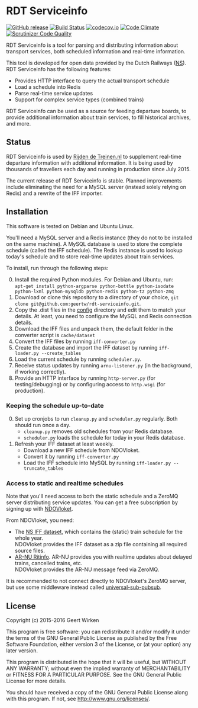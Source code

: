 RDT Serviceinfo
===============

[![GitHub release](https://img.shields.io/github/release/geertw/rdt-serviceinfo.svg)](https://github.com/geertw/rdt-serviceinfo/releases)
[![Build Status](https://travis-ci.org/geertw/rdt-serviceinfo.svg?branch=master)](https://travis-ci.org/geertw/rdt-serviceinfo)
[![codecov.io](https://codecov.io/github/geertw/rdt-serviceinfo/coverage.svg?branch=master)](https://codecov.io/github/geertw/rdt-serviceinfo?branch=master)
[![Code Climate](https://codeclimate.com/github/geertw/rdt-serviceinfo/badges/gpa.svg)](https://codeclimate.com/github/geertw/rdt-serviceinfo)
[![Scrutinizer Code Quality](https://scrutinizer-ci.com/g/geertw/rdt-serviceinfo/badges/quality-score.png?b=master)](https://scrutinizer-ci.com/g/geertw/rdt-serviceinfo/?branch=master)

RDT Serviceinfo is a tool for parsing and distributing information about
transport services, both scheduled information and real-time information.

This tool is developed for open data provided by the Dutch Railways ([NS](http://www.ns.nl/)).
RDT Serviceinfo has the following features:

* Provides HTTP interface to query the actual transport schedule
* Load a schedule into Redis
* Parse real-time service updates
* Support for complex service types (combined trains)

RDT Serviceinfo can be used as a source for feeding departure boards, to provide
additional information about train services, to fill historical archives, and more.

Status
------

RDT Serviceinfo is used by [Rijden de Treinen.nl](http://www.rijdendetreinen.nl/) to supplement
real-time departure information with additional information. It is being used by thousands of
travellers each day and running in production since July 2015.

The current release of RDT Serviceinfo is stable. Planned improvements include eliminating the
need for a MySQL server (instead solely relying on Redis) and a rewrite of the IFF importer.

Installation
------------

This software is tested on Debian and Ubuntu Linux.

You'll need a MySQL server and a Redis instance (they do not to be installed on the same machine).
A MySQL database is used to store the complete schedule (called the IFF schedule).
The Redis instance is used to lookup today's schedule and to store real-time updates about train services.

To install, run through the following steps:

0. Install the required Python modules. For Debian and Ubuntu, run:  
   `apt-get install python-argparse python-bottle python-isodate python-lxml python-mysqldb python-redis python-tz python-zmq`
0. Download or clone this repository to a directory of your choice, `git clone git@github.com:geertw/rdt-serviceinfo.git`.
0. Copy the .dist files in the [config](config) directory and edit them to match your details.
   At least, you need to configure the MySQL and Redis connection details.
0. Download the IFF files and unpack them, the default folder in the converter script is `cache/dataset`
0. Convert the IFF files by running `iff-converter.py`
0. Create the database and import the IFF dataset by running `iff-loader.py --create_tables`
0. Load the current schedule by running `scheduler.py`.
0. Receive status updates by running `arnu-listener.py` (in the background, if working correctly).
0. Provide an HTTP interface by running `http-server.py` (for testing/debugging) or by configuring access to `http.wsgi` (for production).

### Keeping the schedule up-to-date

0. Set up cronjobs to run `cleanup.py` and `scheduler.py` regularly. Both should run once a day.
    - `cleanup.py` removes old schedules from your Redis database.
    - `scheduler.py` loads the schedule for today in your Redis database.
0. Refresh your IFF dataset at least weekly.
    - Download a new IFF schedule from NDOVloket.
    - Convert it by running `iff-converter.py`
    - Load the IFF schedule into MySQL by running `iff-loader.py --truncate_tables`

### Access to static and realtime schedules

Note that you'll need access to both the static schedule and a ZeroMQ server
distributing service updates. You can get a free subscription by signing up
with [NDOVloket](https://www.ndovloket.nl/).

From NDOVloket, you need:

- The [NS IFF dataset](https://ndovloket.nl/helpdesk/kb/13/), which contains the (static) train schedule for the whole year.  
  NDOVloket provides the IFF dataset as a zip file containing all required source files.
- [AR-NU Ritinfo](https://ndovloket.nl/helpdesk/kb/36/). AR-NU provides you with realtime updates about delayed trains, cancelled trains, etc.  
  NDOVloket provides the AR-NU message feed via ZeroMQ.

It is recommended to not connect directly to NDOVloket's ZeroMQ server, but
use some middleware instead called [universal-sub-pubsub](https://github.com/StichtingOpenGeo/universal).

License
-------

Copyright (c) 2015-2016 Geert Wirken

This program is free software: you can redistribute it and/or modify
it under the terms of the GNU General Public License as published by
the Free Software Foundation, either version 3 of the License, or
(at your option) any later version.

This program is distributed in the hope that it will be useful,
but WITHOUT ANY WARRANTY; without even the implied warranty of
MERCHANTABILITY or FITNESS FOR A PARTICULAR PURPOSE.  See the
GNU General Public License for more details.

You should have received a copy of the GNU General Public License
along with this program.  If not, see <http://www.gnu.org/licenses/>.
